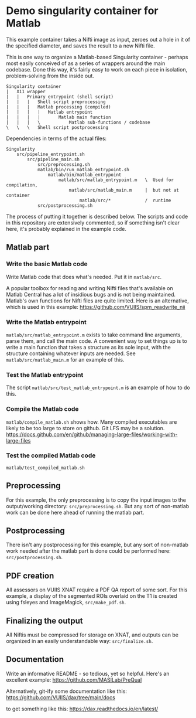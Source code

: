 # Demo singularity container for Matlab

This example container takes a Nifti image as input, zeroes out a hole in it of
the specified diameter, and saves the result to a new Nifti file.

This is one way to organize a Matlab-based Singularity container - 
perhaps most easily conceived of as a series of wrappers around the main 
codebase. Done this way, it's fairly easy to work on each piece in isolation,
problem-solving from the inside out.

    Singularity container
    |   X11 wrapper
    |   |   Primary entrypoint (shell script)
    |   |   |   Shell script preprocessing
    |   |   |   Matlab processing (compiled)
    |   |   |   |   Matlab entrypoint
    |   |   |   |       Matlab main function
    |   |   |   \           Matlab sub-functions / codebase
    \   \   \   Shell script postprocessing

Dependencies in terms of the actual files:

    Singularity
        src/pipeline_entrypoint.sh
            src/pipeline_main.sh
                src/preprocessing.sh
                matlab/bin/run_matlab_entrypoint.sh
                    matlab/bin/matlab_entrypoint
                        matlab/src/matlab_entrypoint.m   \  Used for compilation,
                            matlab/src/matlab_main.m     |  but not at container
                                matlab/src/*             /  runtime
                src/postprocessing.sh
                

The process of putting it together is described below. The scripts and code in
this repository are extensively commented, so if something isn't clear here,
it's probably explained in the example code.

## Matlab part

### Write the basic Matlab code

Write Matlab code that does what's needed. Put it in `matlab/src`.

A popular toolbox for reading and writing Nifti files that's available on Matlab
Central has a lot of insidious bugs and is not being maintained. Matlab's own 
functions for Nifti files are quite limited. Here is an alternative, which is
used in this example: 
https://github.com/VUIIS/spm_readwrite_nii

### Write the Matlab entrypoint

`matlab/src/matlab_entrypoint.m` exists to take command line arguments, parse 
them, and call the main code. A convenient way to set things up is to write a 
main function that takes a structure as its sole input, with the structure
containing whatever inputs are needed. See `matlab/src/matlab_main.m` for an 
example of this.

### Test the Matlab entrypoint

The script `matlab/src/test_matlab_entrypoint.m` is an example of how to do this.

### Compile the Matlab code

`matlab/compile_matlab.sh` shows how. Many compiled executables are likely to be
too large to store on github. Git LFS may be a solution.
https://docs.github.com/en/github/managing-large-files/working-with-large-files

### Test the compiled Matlab code

`matlab/test_compiled_matlab.sh`

## Preprocessing

For this example, the only preprocessing is to copy the input images to the
output/working directory: `src/preprocessing.sh`. But any sort of non-matlab 
work can be done here ahead of running the matlab part.

## Postprocessing

There isn't any postprocessing for this example, but any sort of non-matlab 
work needed after the matlab part is done could be performed here: 
`src/postprocessing.sh`.

## PDF creation

All assessors on VUIIS XNAT require a PDF QA report of some sort. For this
example, a display of the segmented ROIs overlaid on the T1 is created using
fsleyes and ImageMagick, `src/make_pdf.sh`.

## Finalizing the output

All Niftis must be compressed for storage on XNAT, and outputs can be organized
in an easily understandable way: `src/finalize.sh`.

## Documentation

Write an informative README - so tedious, yet so helpful. Here's an excellent 
example: https://github.com/MASILab/PreQual

Alternatively, git-ify some documentation like this:
https://github.com/VUIIS/dax/tree/main/docs

to get something like this:
https://dax.readthedocs.io/en/latest/

